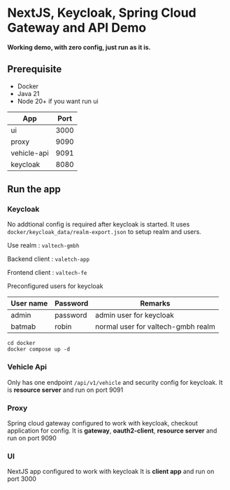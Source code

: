 # NextJS, Keycloak, Spring Cloud Gateway and API Demo

**Working demo, with zero config, just run as it is.**

## Prerequisite

- Docker
- Java 21
- Node 20+ if you want run ui

| App         | Port |
|-------------|------|
| ui          | 3000 |
| proxy       | 9090 |
| vehicle-api | 9091 |
| keycloak    | 8080 |

## Run the app

### Keycloak

No addtional config is required after keycloak is started. It uses `docker/keycloak_data/realm-export.json` to setup
realm and users.

Use realm : `valtech-gmbh`

Backend client : `valetch-app`

Frontend client : `valtech-fe`

Preconfigured users for keycloak

| User name | Password | Remarks                            |
|-----------|----------|------------------------------------|
| admin     | password | admin user for keycloak            |
| batmab    | robin    | normal user for valtech-gmbh realm |

```shell
cd docker
docker compose up -d
```

### Vehicle Api

Only has one endpoint `/api/v1/vehicle` and security config for keycloak.
It is **resource server** and run on port 9091

### Proxy

Spring cloud gateway configured to work with keycloak, checkout application for config.
It is **gateway**, **oauth2-client**, **resource server** and run on port 9090

### UI

NextJS app configured to work with keycloak
It is **client app** and run on port 3000

